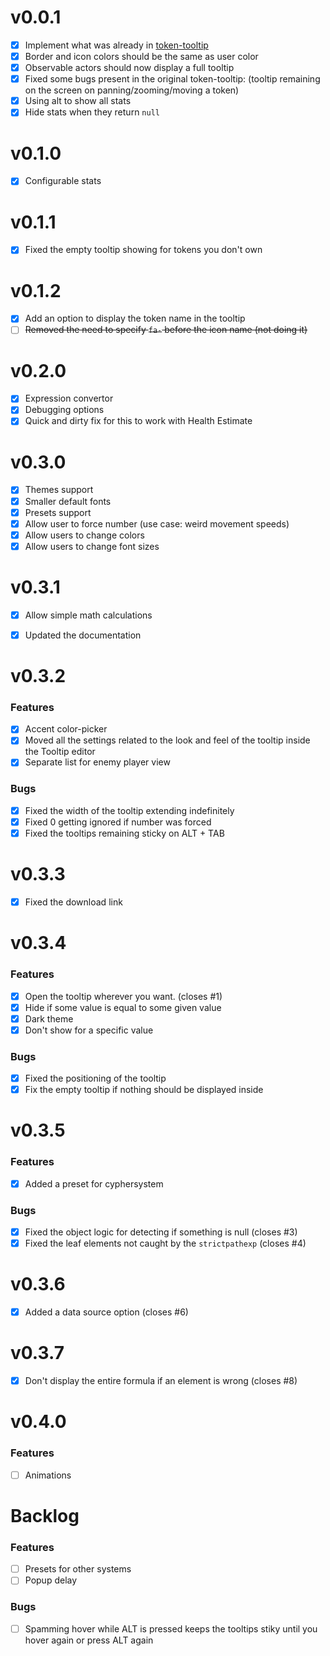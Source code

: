 # v0.0.1
- [x] Implement what was already in [token-tooltip](https://github.com/Sky-Captain-13/foundry/tree/master/token-tooltip)
- [x] Border and icon colors should be the same as user color
- [x] Observable actors should now display a full tooltip
- [x] Fixed some bugs present in the original token-tooltip: (tooltip remaining on the screen on panning/zooming/moving a token)
- [x] Using alt to show all stats 
- [x] Hide stats when they return `null`

# v0.1.0
- [x] Configurable stats

# v0.1.1
- [x] Fixed the empty tooltip showing for tokens you don't own

# v0.1.2
- [x] Add an option to display the token name in the tooltip
- [ ] ~~Removed the need to specify `fa-` before the icon name (not doing it)~~

# v0.2.0
- [x] Expression convertor
- [x] Debugging options
- [x] Quick and dirty fix for this to work with Health Estimate

# v0.3.0
- [x] Themes support
- [x] Smaller default fonts
- [x] Presets support
- [x] Allow user to force number (use case: weird movement speeds)
- [x] Allow users to change colors
- [x] Allow users to change font sizes

# v0.3.1
- [x] Allow simple math calculations
- [x] Updated the documentation


# v0.3.2
### Features
- [x] Accent color-picker
- [x] Moved all the settings related to the look and feel of the tooltip inside the Tooltip editor
- [x] Separate list for enemy player view

### Bugs
- [x] Fixed the width of the tooltip extending indefinitely
- [x] Fixed 0 getting ignored if number was forced
- [x] Fixed the tooltips remaining sticky on ALT + TAB

# v0.3.3
- [x] Fixed the download link

# v0.3.4
### Features
- [x] Open the tooltip wherever you want. (closes #1)
- [x] Hide if some value is equal to some given value
- [x] Dark theme
- [x] Don't show for a specific value

### Bugs
- [x] Fixed the positioning of the tooltip
- [x] Fix the empty tooltip if nothing should be displayed inside

# v0.3.5
### Features
- [x] Added a preset for cyphersystem

### Bugs
- [x] Fixed the object logic for detecting if something is null (closes #3)
- [x] Fixed the leaf elements not caught by the `strictpathexp` (closes #4)

# v0.3.6
- [x] Added a data source option (closes #6)

# v0.3.7
- [x] Don't display the entire formula if an element is wrong (closes #8)

# v0.4.0
### Features
- [ ] Animations

# Backlog
### Features
- [ ] Presets for other systems
- [ ] Popup delay

### Bugs
- [ ] Spamming hover while ALT is pressed keeps the tooltips stiky until you hover again or press ALT again
